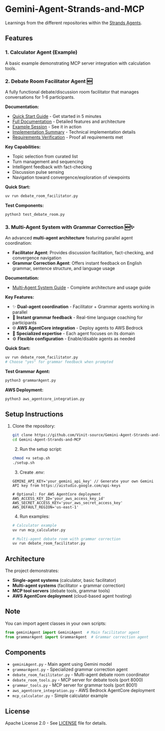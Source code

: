# Gemini-Agent-Strands-and-MCP

Learnings from the different repositories within the [Strands Agents](https://github.com/strands-agents).

## Features

### 1. Calculator Agent (Example)
A basic example demonstrating MCP server integration with calculation tools.

### 2. Debate Room Facilitator Agent 🆕
A fully functional debate/discussion room facilitator that manages conversations for 1-6 participants.

**Documentation:**
- [Quick Start Guide](docs/QUICKSTART.md) - Get started in 5 minutes
- [Full Documentation](docs/DEBATE_ROOM_README.md) - Detailed features and architecture
- [Example Session](docs/EXAMPLE_SESSION.md) - See it in action
- [Implementation Summary](docs/IMPLEMENTATION_SUMMARY.md) - Technical implementation details
- [Requirements Verification](docs/REQUIREMENTS_VERIFICATION.md) - Proof all requirements met

**Key Capabilities:**
- Topic selection from curated list
- Turn management and sequencing
- Intelligent feedback with fact-checking
- Discussion pulse sensing
- Navigation toward convergence/exploration of viewpoints

**Quick Start:**
```bash
uv run debate_room_facilitator.py
```

**Test Components:**
```bash
python3 test_debate_room.py
```

### 3. Multi-Agent System with Grammar Correction 🆕✨

An advanced **multi-agent architecture** featuring parallel agent coordination:

- **Facilitator Agent**: Provides discussion facilitation, fact-checking, and convergence navigation
- **Grammar Correction Agent**: Offers instant feedback on English grammar, sentence structure, and language usage

**Documentation:**
- [Multi-Agent System Guide](docs/MULTI_AGENT_SYSTEM.md) - Complete architecture and usage guide

**Key Features:**
- ✨ **Dual-agent coordination** - Facilitator + Grammar agents working in parallel
- 📝 **Instant grammar feedback** - Real-time language coaching for participants
- 🌐 **AWS AgentCore integration** - Deploy agents to AWS Bedrock
- 🎯 **Specialized expertise** - Each agent focuses on its domain
- ⚙️ **Flexible configuration** - Enable/disable agents as needed

**Quick Start:**
```bash
uv run debate_room_facilitator.py
# Choose "yes" for grammar feedback when prompted
```

**Test Grammar Agent:**
```bash
python3 grammarAgent.py
```

**AWS Deployment:**
```bash
python3 aws_agentcore_integration.py
```

## Setup Instructions
1. Clone the repository:
	 ```bash
	 git clone https://github.com/Vinit-source/Gemini-Agent-Strands-and-MCP.git
	 cd Gemini-Agent-Strands-and-MCP
	 ```
	 2. Run the setup script:
	 ```bash
	 chmod +x setup.sh
	 ./setup.sh
	 ```
	 3. Create .env:
     ```
     GEMINI_API_KEY='your_gemini_api_key' // Generate your own Gemini API key from https://aistudio.google.com/api-keys
     
     # Optional: For AWS AgentCore deployment
     AWS_ACCESS_KEY_ID='your_aws_access_key_id'
     AWS_SECRET_ACCESS_KEY='your_aws_secret_access_key'
     AWS_DEFAULT_REGION='us-east-1'
     ```
     4. Run examples:
	 ```bash
	 # Calculator example
	 uv run mcp_calculator.py
	 
	 # Multi-agent debate room with grammar correction
	 uv run debate_room_facilitator.py
	 ```

## Architecture

The project demonstrates:
- **Single-agent systems** (calculator, basic facilitator)
- **Multi-agent systems** (facilitator + grammar correction)
- **MCP tool servers** (debate tools, grammar tools)
- **AWS AgentCore deployment** (cloud-based agent hosting)

## Note
You can import agent classes in your own scripts:
```python
from geminiAgent import GeminiAgent  # Main facilitator agent
from grammarAgent import GrammarAgent  # Grammar correction agent
```

## Components

- `geminiAgent.py` - Main agent using Gemini model
- `grammarAgent.py` - Specialized grammar correction agent
- `debate_room_facilitator.py` - Multi-agent debate room coordinator
- `debate_room_tools.py` - MCP server for debate tools (port 8000)
- `grammar_tools.py` - MCP server for grammar tools (port 8001)
- `aws_agentcore_integration.py` - AWS Bedrock AgentCore deployment
- `mcp_calculator.py` - Simple calculator example

## License

Apache License 2.0 - See [LICENSE](LICENSE) file for details.
